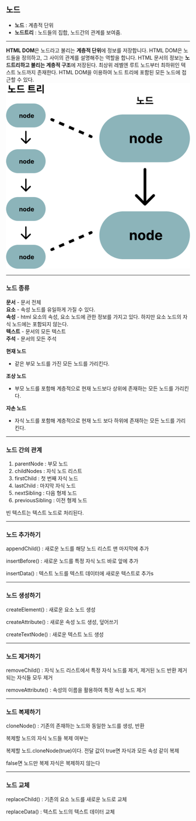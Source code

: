 <!-- @format -->

## **노드**

- **노드** : 계층적 단위
- **노드트리** : 노드들의 집합, 노드간의 관계를 보여줌.

---

**HTML DOM**은 노드라고 불리는 **계층적 단위**에 정보를 저장합니다.
HTML DOM은 노드들을 정의하고, 그 사이의 관계를 설명해주는 역할을 합니다.
HTML 문서의 정보는 **노드트리하고 불리는 계층적 구조**에 저장된다.
최상위 레벨엔 루트 노드부터 최하위인 텍스트 노드까지 존재한다.
HTML DOM을 이용하여 노드 트리에 포함된 모든 노드에 접근할 수 있다.
<img src="./images/노드.png"/>

---

### **노드 종류**

**문서** - 문서 전체<br/>
**요소** - 속성 노드를 유일하게 가질 수 있다.<br/>
**속성** - html 요소의 속성, 요소 노드에 관한 정보를 가지고 있다. 하지만 요소 노드의 자식 노드에는 포함되지 않는다.<br/>
**텍스트** - 문서의 모든 텍스트<br/>
**주석** - 문서의 모든 주석

**현재 노드**

- 같은 부모 노드를 가진 모든 노드를 가리킨다.

**조상 노드**

- 부모 노드를 포함해 계층적으로 현재 노드보다 상위에 존재하는 모든 노드를 가리킨다.

**자손 노드**

- 자식 노드를 포함해 계층적으로 현재 노드 보다 하위에 존재하는 모든 노드를 가리킨다.

---

### **노드 간의 관계**

1. parentNode : 부모 노드
2. childNodes : 자식 노드 리스트
3. firstChild : 첫 번째 자식 노드
4. lastChild : 마지막 자식 노드
5. nextSibling : 다음 형제 노드
6. previousSibling : 이전 형제 노드

빈 텍스트는 텍스트 노드로 처리된다.

---

### **노드 추가하기**

appendChild() : 새로운 노드를 해당 노드 리스트 맨 마지막에 추가

insertBefore() : 새로운 노드를 특정 자식 노드 바로 앞에 추가

insertData() : 텍스트 노드를 텍스트 데이터에 새로운 텍스트로 추가s

---

### **노드 생성하기**

createElement() : 새로운 요소 노드 생성

createAttribute() : 새로운 속성 노드 생성, 덮어쓰기

createTextNode() : 새로운 텍스트 노드 생성

---

### **노드 제거하기**

removeChild() : 자식 노드 리스트에서 특정 자식 노드를 제거, 제거된 노드 반환
제거되는 자식들 모두 제거

removeAttribute() : 속성의 이름을 활용하여 특정 속성 노드 제거

---

### **노드 복제하기**

cloneNode() : 기존의 존재하는 노드와 동일한 노드를 생성, 반환

복제할 노드의 자식 노드들 복제 여부는

복제할 노드.cloneNode(true)이다. 전달 값이 true면 자식과 모든 속성 같이 복제

false면 노드만 복제 자식은 복제하지 않는다

---

### **노드 교체**

replaceChild() : 기존의 요소 노드를 새로운 노드로 교체

replaceData() : 텍스트 노드의 텍스트 데이터 교체
